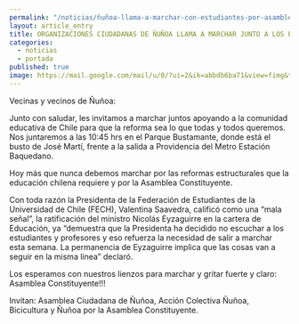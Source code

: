 ```yaml
---
permalink: "/noticias/ñuñoa-llama-a-marchar-con-estudiantes-por-asamblea-constituyente.html"
layout: article_entry
title: ORGANIZACIONES CIUDADANAS DE ÑUÑOA LLAMA A MARCHAR JUNTO A LOS ESTUDIANTES ESTE JUEVES EXIGIENDO ASAMBLEA CONSTITUYENTE.
categories: 
  - noticias
  - portada
published: true
image: https://mail.google.com/mail/u/0/?ui=2&ik=abbdb6ba71&view=fimg&th=14d486b653315b67&attid=0.2&disp=emb&attbid=ANGjdJ_UuS5MDDC5dwGannwiMMwciKPqUiWb14W5tO3jMFrq4MwEa-7_H8v2AKgPfDFWc5cBn0H4sg6ZlCLM6VljnDZeQZVJV48tqvIg7j0CbSLJ2JXuRJlz3g8Z8tI&sz=w664-h964&ats=1431525822082&rm=14d486b653315b67&zw&atsh=1
---
```


Vecinas y vecinos de Ñuñoa:
 
Junto con saludar, les invitamos a marchar juntos apoyando a la comunidad educativa de Chile para que la reforma sea lo que todas y todos queremos. Nos juntaremos a las 10:45 hrs en el Parque Bustamante, donde está el busto de José Martí, frente a la salida a Providencia del Metro Estación Baquedano.​
 
Hoy más que nunca debemos marchar por las reformas estructurales que la educación chilena requiere y por la Asamblea Constituyente.
 
Con toda razón la Presidenta de la Federación de Estudiantes de la Universidad de Chile (FECH), Valentina Saavedra, calificó como una “mala señal”, la ratificación del ministro Nicolás Eyzaguirre en la cartera de Educación, ya  “demuestra que la Presidenta ha decidido no escuchar a los estudiantes y profesores y eso refuerza la necesidad de salir a marchar esta semana. La permanencia de Eyzaguirre implica que las cosas van a seguir en la misma línea” declaró.

Los esperamos con nuestros lienzos para marchar y gritar fuerte y claro:
Asamblea Constituyente!!!
 
Invitan: Asamblea Ciudadana de Ñuñoa, Acción Colectiva Ñuñoa, Bicicultura y Ñuñoa por la Asamblea Constituyente.
 
